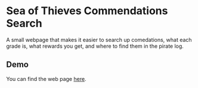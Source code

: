 # Sea of Thieves Commendations Search
A small webpage that makes it easier to search up comedations, what each grade is, what rewards you get, and where to find them in the pirate log.

## Demo
You can find the web page [here](https://costellocoding.com/sot_commendations_search/).